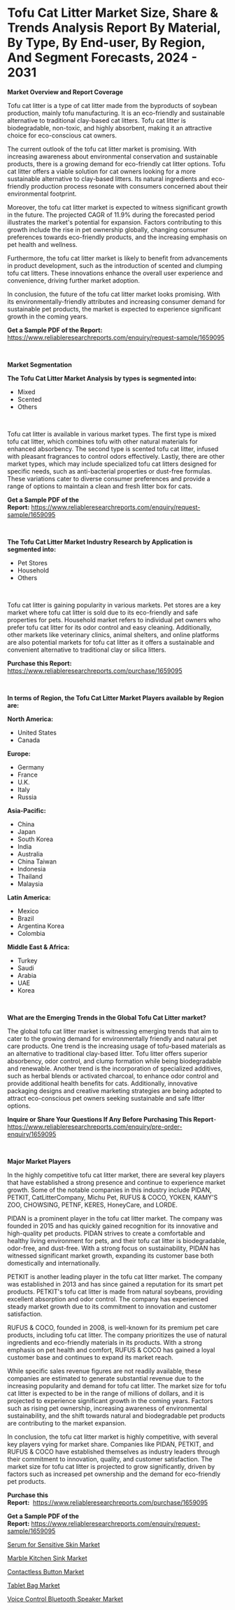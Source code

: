<p><h1>Tofu Cat Litter Market Size, Share & Trends Analysis Report By Material, By Type, By End-user, By Region, And Segment Forecasts, 2024 - 2031</h1></p><p><strong>Market Overview and Report Coverage</strong></p>
<p><p>Tofu cat litter is a type of cat litter made from the byproducts of soybean production, mainly tofu manufacturing. It is an eco-friendly and sustainable alternative to traditional clay-based cat litters. Tofu cat litter is biodegradable, non-toxic, and highly absorbent, making it an attractive choice for eco-conscious cat owners.</p><p>The current outlook of the tofu cat litter market is promising. With increasing awareness about environmental conservation and sustainable products, there is a growing demand for eco-friendly cat litter options. Tofu cat litter offers a viable solution for cat owners looking for a more sustainable alternative to clay-based litters. Its natural ingredients and eco-friendly production process resonate with consumers concerned about their environmental footprint.</p><p>Moreover, the tofu cat litter market is expected to witness significant growth in the future. The projected CAGR of 11.9% during the forecasted period illustrates the market's potential for expansion. Factors contributing to this growth include the rise in pet ownership globally, changing consumer preferences towards eco-friendly products, and the increasing emphasis on pet health and wellness.</p><p>Furthermore, the tofu cat litter market is likely to benefit from advancements in product development, such as the introduction of scented and clumping tofu cat litters. These innovations enhance the overall user experience and convenience, driving further market adoption.</p><p>In conclusion, the future of the tofu cat litter market looks promising. With its environmentally-friendly attributes and increasing consumer demand for sustainable pet products, the market is expected to experience significant growth in the coming years.</p></p>
<p><strong>Get a Sample PDF of the Report:</strong> <a href="https://www.reliableresearchreports.com/enquiry/request-sample/1659095">https://www.reliableresearchreports.com/enquiry/request-sample/1659095</a></p>
<p>&nbsp;</p>
<p><strong>Market Segmentation</strong></p>
<p><strong>The Tofu Cat Litter Market Analysis by types is segmented into:</strong></p>
<p><ul><li>Mixed</li><li>Scented</li><li>Others</li></ul></p>
<p>&nbsp;</p>
<p><p>Tofu cat litter is available in various market types. The first type is mixed tofu cat litter, which combines tofu with other natural materials for enhanced absorbency. The second type is scented tofu cat litter, infused with pleasant fragrances to control odors effectively. Lastly, there are other market types, which may include specialized tofu cat litters designed for specific needs, such as anti-bacterial properties or dust-free formulas. These variations cater to diverse consumer preferences and provide a range of options to maintain a clean and fresh litter box for cats.</p></p>
<p><strong>Get a Sample PDF of the Report:</strong>&nbsp;<a href="https://www.reliableresearchreports.com/enquiry/request-sample/1659095">https://www.reliableresearchreports.com/enquiry/request-sample/1659095</a></p>
<p>&nbsp;</p>
<p><strong>The Tofu Cat Litter Market Industry Research by Application is segmented into:</strong></p>
<p><ul><li>Pet Stores</li><li>Household</li><li>Others</li></ul></p>
<p>&nbsp;</p>
<p><p>Tofu cat litter is gaining popularity in various markets. Pet stores are a key market where tofu cat litter is sold due to its eco-friendly and safe properties for pets. Household market refers to individual pet owners who prefer tofu cat litter for its odor control and easy cleaning. Additionally, other markets like veterinary clinics, animal shelters, and online platforms are also potential markets for tofu cat litter as it offers a sustainable and convenient alternative to traditional clay or silica litters.</p></p>
<p><strong>Purchase this Report:</strong>&nbsp; <a href="https://www.reliableresearchreports.com/purchase/1659095">https://www.reliableresearchreports.com/purchase/1659095</a></p>
<p>&nbsp;</p>
<p><strong>In terms of Region, the Tofu Cat Litter Market Players available by Region are:</strong></p>
<p>
    <p> <strong> North America: </strong>
        <ul>
            <li>United States</li>
            <li>Canada</li>
        </ul>
        </p> 
    <p> <strong> Europe: </strong>
        <ul>
            <li>Germany</li>
            <li>France</li>
            <li>U.K.</li>
            <li>Italy</li>
            <li>Russia</li>
        </ul>
        </p> 
    <p> <strong> Asia-Pacific: </strong>
        <ul>
            <li>China</li>
            <li>Japan</li>
            <li>South Korea</li>
            <li>India</li>
            <li>Australia</li>
            <li>China Taiwan</li>
            <li>Indonesia</li>
            <li>Thailand</li>
            <li>Malaysia</li>
        </ul>
        </p> 
    <p> <strong> Latin America: </strong>
        <ul>
            <li>Mexico</li>
            <li>Brazil</li>
            <li>Argentina Korea</li>
            <li>Colombia</li>
        </ul>
        </p> 
    <p> <strong> Middle East & Africa: </strong>
        <ul>
            <li>Turkey</li>
            <li>Saudi</li>
            <li>Arabia</li>
            <li>UAE</li>
            <li>Korea</li>
        </ul>
    </p>
    </p>
<p>&nbsp;</p>
<p><strong>What are the Emerging Trends in the Global Tofu Cat Litter market?</strong></p>
<p><p>The global tofu cat litter market is witnessing emerging trends that aim to cater to the growing demand for environmentally friendly and natural pet care products. One trend is the increasing usage of tofu-based materials as an alternative to traditional clay-based litter. Tofu litter offers superior absorbency, odor control, and clump formation while being biodegradable and renewable. Another trend is the incorporation of specialized additives, such as herbal blends or activated charcoal, to enhance odor control and provide additional health benefits for cats. Additionally, innovative packaging designs and creative marketing strategies are being adopted to attract eco-conscious pet owners seeking sustainable and safe litter options.</p></p>
<p><strong>Inquire or Share Your Questions If Any Before Purchasing This Report</strong>- <a href="https://www.reliableresearchreports.com/enquiry/pre-order-enquiry/1659095">https://www.reliableresearchreports.com/enquiry/pre-order-enquiry/1659095</a></p>
<p>&nbsp;</p>
<p><strong>Major Market Players</strong></p>
<p><p>In the highly competitive tofu cat litter market, there are several key players that have established a strong presence and continue to experience market growth. Some of the notable companies in this industry include PIDAN, PETKIT, CatLitterCompany, Michu Pet, RUFUS & COCO, YOKEN, KAMY'S ZOO, CHOWSING, PETNF, KERES, HoneyCare, and LORDE.</p><p>PIDAN is a prominent player in the tofu cat litter market. The company was founded in 2015 and has quickly gained recognition for its innovative and high-quality pet products. PIDAN strives to create a comfortable and healthy living environment for pets, and their tofu cat litter is biodegradable, odor-free, and dust-free. With a strong focus on sustainability, PIDAN has witnessed significant market growth, expanding its customer base both domestically and internationally.</p><p>PETKIT is another leading player in the tofu cat litter market. The company was established in 2013 and has since gained a reputation for its smart pet products. PETKIT's tofu cat litter is made from natural soybeans, providing excellent absorption and odor control. The company has experienced steady market growth due to its commitment to innovation and customer satisfaction.</p><p>RUFUS & COCO, founded in 2008, is well-known for its premium pet care products, including tofu cat litter. The company prioritizes the use of natural ingredients and eco-friendly materials in its products. With a strong emphasis on pet health and comfort, RUFUS & COCO has gained a loyal customer base and continues to expand its market reach.</p><p>While specific sales revenue figures are not readily available, these companies are estimated to generate substantial revenue due to the increasing popularity and demand for tofu cat litter. The market size for tofu cat litter is expected to be in the range of millions of dollars, and it is projected to experience significant growth in the coming years. Factors such as rising pet ownership, increasing awareness of environmental sustainability, and the shift towards natural and biodegradable pet products are contributing to the market expansion.</p><p>In conclusion, the tofu cat litter market is highly competitive, with several key players vying for market share. Companies like PIDAN, PETKIT, and RUFUS & COCO have established themselves as industry leaders through their commitment to innovation, quality, and customer satisfaction. The market size for tofu cat litter is projected to grow significantly, driven by factors such as increased pet ownership and the demand for eco-friendly pet products.</p></p>
<p><strong>Purchase this Report:</strong>&nbsp;&nbsp;<a href="https://www.reliableresearchreports.com/purchase/1659095">https://www.reliableresearchreports.com/purchase/1659095</a></p>
<p></p>
<p><strong>Get a Sample PDF of the Report:</strong>&nbsp;<a href="https://www.reliableresearchreports.com/enquiry/request-sample/1659095">https://www.reliableresearchreports.com/enquiry/request-sample/1659095</a></p>
<p><p><a href="https://github.com/gulaimolin/Market-Research-Report-List-2/blob/main/serum-for-sensitive-skin-market.md">Serum for Sensitive Skin Market</a></p><p><a href="https://github.com/luckyshygirl/Market-Research-Report-List-2/blob/main/marble-kitchen-sink-market.md">Marble Kitchen Sink Market</a></p><p><a href="https://github.com/grishafomin4852/Market-Research-Report-List-2/blob/main/contactless-button-market.md">Contactless Button Market</a></p><p><a href="https://github.com/ruslanpoljakovrd177/Market-Research-Report-List-2/blob/main/tablet-bag-market.md">Tablet Bag Market</a></p><p><a href="https://github.com/gdfhhhj/Market-Research-Report-List-2/blob/main/voice-control-bluetooth-speaker-market.md">Voice Control Bluetooth Speaker Market</a></p></p>